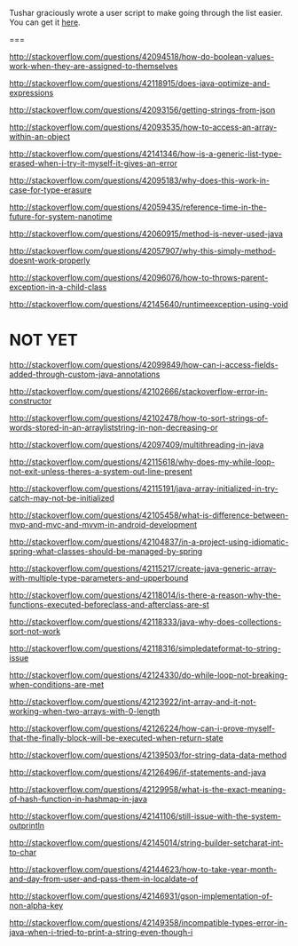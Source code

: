 Tushar graciously wrote a user script to make going through the list easier. You can get it [here](https://github.com/tusharjadhav219/Userscript-for-delete-candidates).

===

http://stackoverflow.com/questions/42094518/how-do-boolean-values-work-when-they-are-assigned-to-themselves

http://stackoverflow.com/questions/42118915/does-java-optimize-and-expressions

http://stackoverflow.com/questions/42093156/getting-strings-from-json

http://stackoverflow.com/questions/42093535/how-to-access-an-array-within-an-object

http://stackoverflow.com/questions/42141346/how-is-a-generic-list-type-erased-when-i-try-it-myself-it-gives-an-error

http://stackoverflow.com/questions/42095183/why-does-this-work-in-case-for-type-erasure

http://stackoverflow.com/questions/42059435/reference-time-in-the-future-for-system-nanotime

http://stackoverflow.com/questions/42060915/method-is-never-used-java

http://stackoverflow.com/questions/42057907/why-this-simply-method-doesnt-work-properly

http://stackoverflow.com/questions/42096076/how-to-throws-parent-exception-in-a-child-class

http://stackoverflow.com/questions/42145640/runtimeexception-using-void

NOT YET
=====


http://stackoverflow.com/questions/42099849/how-can-i-access-fields-added-through-custom-java-annotations

http://stackoverflow.com/questions/42102666/stackoverflow-error-in-constructor

http://stackoverflow.com/questions/42102478/how-to-sort-strings-of-words-stored-in-an-arrayliststring-in-non-decreasing-or

http://stackoverflow.com/questions/42097409/multithreading-in-java

http://stackoverflow.com/questions/42115618/why-does-my-while-loop-not-exit-unless-theres-a-system-out-line-present

http://stackoverflow.com/questions/42115191/java-array-initialized-in-try-catch-may-not-be-initialized

http://stackoverflow.com/questions/42105458/what-is-difference-between-mvp-and-mvc-and-mvvm-in-android-development

http://stackoverflow.com/questions/42104837/in-a-project-using-idiomatic-spring-what-classes-should-be-managed-by-spring

http://stackoverflow.com/questions/42115217/create-java-generic-array-with-multiple-type-parameters-and-upperbound

http://stackoverflow.com/questions/42118014/is-there-a-reason-why-the-functions-executed-beforeclass-and-afterclass-are-st

http://stackoverflow.com/questions/42118333/java-why-does-collections-sort-not-work

http://stackoverflow.com/questions/42118316/simpledateformat-to-string-issue

http://stackoverflow.com/questions/42124330/do-while-loop-not-breaking-when-conditions-are-met

http://stackoverflow.com/questions/42123922/int-array-and-it-not-working-when-two-arrays-with-0-length

http://stackoverflow.com/questions/42126224/how-can-i-prove-myself-that-the-finally-block-will-be-executed-when-return-state

http://stackoverflow.com/questions/42139503/for-string-data-data-method

http://stackoverflow.com/questions/42126496/if-statements-and-java

http://stackoverflow.com/questions/42129958/what-is-the-exact-meaning-of-hash-function-in-hashmap-in-java

http://stackoverflow.com/questions/42141106/still-issue-with-the-system-outprintln

http://stackoverflow.com/questions/42145014/string-builder-setcharat-int-to-char

http://stackoverflow.com/questions/42144623/how-to-take-year-month-and-day-from-user-and-pass-them-in-localdate-of

http://stackoverflow.com/questions/42146931/gson-implementation-of-non-alpha-key

http://stackoverflow.com/questions/42149358/incompatible-types-error-in-java-when-i-tried-to-print-a-string-even-though-i